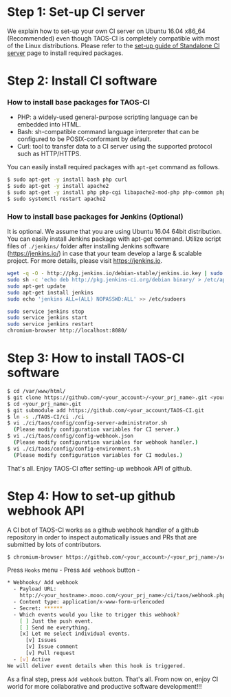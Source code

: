 
# Step 1: Set-up CI server
We explain how to set-up your own CI server on Ubuntu 16.04 x86_64 (Recommended) even though TAOS-CI is completely compatible with most of the Linux distributions. Please refer to the [set-up guide of Standalone CI server](./how-to-setup-taos-ci-server.md) page to install required packages.

# Step 2: Install CI software
### How to install base packages for TAOS-CI
* PHP: a widely-used general-purpose scripting language can be embedded into HTML.
* Bash: sh-compatible command language interpreter that can be configured to be POSIX-conformant by default.
* Curl: tool to transfer data to a CI server using the supported protocol such as HTTP/HTTPS.

You can easily install required packages with `apt-get` command as follows.

```bash
$ sudo apt-get -y install bash php curl
$ sudo apt-get -y install apache2
$ sudo apt-get -y install php php-cgi libapache2-mod-php php-common php-pear php-mbstring
$ sudo systemctl restart apache2
```

### How to install base packages for Jenkins (Optional)
It is optional. We assume that you are using Ubuntu 16.04 64bit distribution. You can easily install Jenkins package with apt-get command. Utilize script files of `./jenkins/` folder after installing Jenkins software (https://jenkins.io/) in case that your team develop a large & scalable project. For more details, please visit https://jenkins.io.

```bash
wget -q -O - http://pkg.jenkins.io/debian-stable/jenkins.io.key | sudo apt-key add -
sudo sh -c 'echo deb http://pkg.jenkins-ci.org/debian binary/ > /etc/apt/sources.list.d/jenkins.list'
sudo apt-get update
sudo apt-get install jenkins
sudo echo 'jenkins ALL=(ALL) NOPASSWD:ALL' >> /etc/sudoers

sudo service jenkins stop 
sudo service jenkins start 
sudo service jenkins restart
chromium-browser http://localhost:8080/
```

# Step 3: How to install TAOS-CI software
```bash
$ cd /var/www/html/
$ git clone https://github.com/<your_account>/<your_prj_name>.git <your_prj_name>.git
$ cd <your_prj_name>.git
$ git submodule add https://github.com/<your_account/TAOS-CI.git
$ ln -s ./TAOS-CI/ci ./ci
$ vi ./ci/taos/config/config-server-administrator.sh
  (Please modify configuration variables for CI server.)
$ vi ./ci/taos/config/config-webhook.json
  (Please modify configuration variables for webhook handler.)
$ vi ./ci/taos/config/config-environment.sh
  (Please modify configuration variables for CI modules.)
```
That's all. Enjoy TAOS-CI after setting-up webhook API of github.

# Step 4: How to set-up github webhook API
A CI bot of TAOS-CI works as a github webhook handler of a github repository in order to inspect automatically issues and PRs that are submitted by lots of contributors.
```bash
$ chromium-browser https://github.com/<your_account>/<your_prj_name>/settings
```

Press `Hooks` menu - Press `Add webhook` button - 
```bash
* Webhooks/ Add webhook
  - Payload URL:
    http://<your_hostname>.mooo.com/<your_prj_name>/ci/taos/webhook.php
  - Content type: application/x-www-form-urlencoded
  - Secret: ******
  - Which events would you like to trigger this webhook?
    [ ] Just the push event.
    [ ] Send me everything.
    [x] Let me select individual events.
      [v] Issues
      [v] Issue comment
      [v] Pull request
  - [v] Active
We will deliver event details when this hook is triggered. 
```

As a final step, press `Add webhook` button. That's all. 
From now on, enjoy CI world for more collaborative and productive software development!!!

